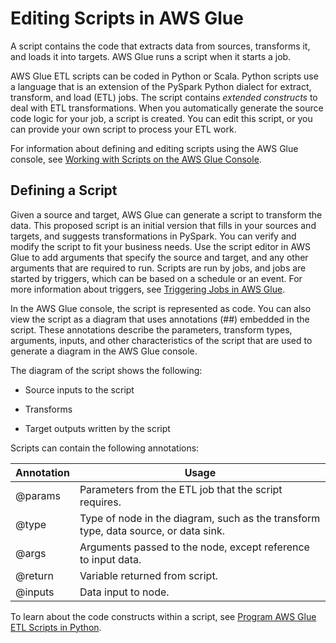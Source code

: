 # Editing Scripts in AWS Glue<a name="edit-script"></a>

A script contains the code that extracts data from sources, transforms it, and loads it into targets\. AWS Glue runs a script when it starts a job\.

AWS Glue ETL scripts can be coded in Python or Scala\. Python scripts use a language that is an extension of the PySpark Python dialect for extract, transform, and load \(ETL\) jobs\. The script contains *extended constructs* to deal with ETL transformations\. When you automatically generate the source code logic for your job, a script is created\. You can edit this script, or you can provide your own script to process your ETL work\.

 For information about defining and editing scripts using the AWS Glue console, see [Working with Scripts on the AWS Glue Console](console-edit-script.md)\.

## Defining a Script<a name="script-defining"></a>

Given a source and target, AWS Glue can generate a script to transform the data\. This proposed script is an initial version that fills in your sources and targets, and suggests transformations in PySpark\. You can verify and modify the script to fit your business needs\. Use the script editor in AWS Glue to add arguments that specify the source and target, and any other arguments that are required to run\. Scripts are run by jobs, and jobs are started by triggers, which can be based on a schedule or an event\. For more information about triggers, see [Triggering Jobs in AWS Glue](trigger-job.md)\.

In the AWS Glue console, the script is represented as code\. You can also view the script as a diagram that uses annotations \(\#\#\) embedded in the script\.  These annotations describe the parameters, transform types, arguments, inputs, and other characteristics of the script that are used to generate a diagram in the AWS Glue console\.

The diagram of the script shows the following:

+ Source inputs to the script

+ Transforms 

+ Target outputs written by the script

Scripts can contain the following annotations:


| Annotation | Usage | 
| --- | --- | 
| @params | Parameters from the ETL job that the script requires\. | 
| @type | Type of node in the diagram, such as the transform type, data source, or data sink\. | 
| @args | Arguments passed to the node, except reference to input data\. | 
| @return | Variable returned from script\. | 
| @inputs | Data input to node\. | 

To learn about the code constructs within a script, see [Program AWS Glue ETL Scripts in Python](aws-glue-programming-python.md)\.